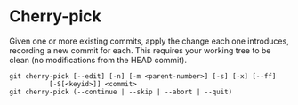 # Cherry-pick
Given one or more existing commits, apply the change each one introduces, recording a new commit for each. This requires your working tree to be clean (no modifications from the HEAD commit).
```
git cherry-pick [--edit] [-n] [-m <parent-number>] [-s] [-x] [--ff]
		  [-S[<keyid>]] <commit>
git cherry-pick (--continue | --skip | --abort | --quit)
```
